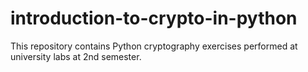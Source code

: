 # introduction-to-crypto-in-python
This repository contains Python cryptography exercises performed at university labs at 2nd semester.
